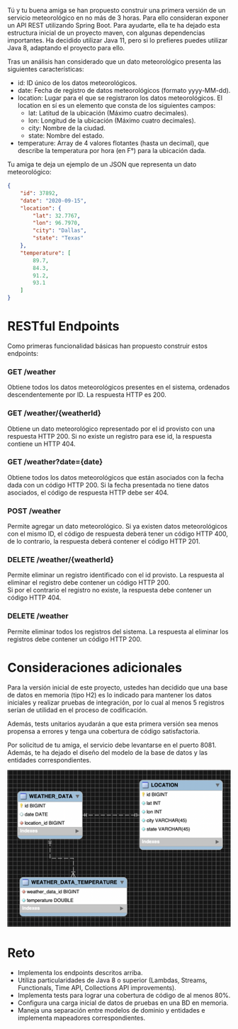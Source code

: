 Tú y tu buena amiga se han propuesto construir una primera versión de un servicio meteorológico en no más de 3 horas. 
Para ello consideran exponer un API REST utilizando Spring Boot. 
Para ayudarte, ella te ha dejado esta estructura inicial de un proyecto maven, con algunas dependencias importantes. 
Ha decidido utilizar Java 11, pero si lo prefieres puedes utilizar Java 8, adaptando el proyecto para ello.

Tras un análisis han considerado que un dato meteorológico presenta las siguientes características:

+ id: ID único de los datos meteorológicos.
+ date: Fecha de registro de datos meteorológicos (formato yyyy-MM-dd).
+ location: Lugar para el que se registraron los datos meteorológicos. 
El location en sí es un elemento que consta de los siguientes campos:
  - lat: Latitud de la ubicación (Máximo cuatro decimales).
  - lon: Longitud de la ubicación (Máximo cuatro decimales).
  - city: Nombre de la ciudad.
  - state: Nombre del estado.
+ temperature: Array de 4 valores flotantes (hasta un decimal), que describe la temperatura por hora (en F°) 
para la ubicación dada.

Tu amiga te deja un ejemplo de un JSON que representa un dato meteorológico:

```json
{
    "id": 37892,
    "date": "2020-09-15",
    "location": {
        "lat": 32.7767,
        "lon": 96.7970,
        "city": "Dallas",
        "state": "Texas"
    },
    "temperature": [
        89.7,
        84.3,
        91.2,
        93.1
    ]
}
```

# RESTful Endpoints
Como primeras funcionalidad básicas han propuesto construir estos endpoints:

### GET /weather 
Obtiene todos los datos meteorológicos presentes en el sistema, ordenados descendentemente por ID. 
La respuesta HTTP es 200.

### GET /weather/{weatherId}
Obtiene un dato meteorológico representado por el id provisto con una respuesta HTTP 200. 
Si no existe un registro para ese id, la respuesta contiene un HTTP 404.

### GET /weather?date={date}
Obtiene todos los datos meteorológicos que están asociados con la fecha dada con un código HTTP 200.
Si la fecha presentada no tiene datos asociados, el código de respuesta HTTP debe ser 404.

### POST /weather
Permite agregar un dato meteorológico. Si ya existen datos meteorológicos con el mismo ID, el código de respuesta deberá 
tener un código HTTP 400, de lo contrario, la respuesta deberá contener el código HTTP 201.

### DELETE /weather/{weatherId}
Permite eliminar un registro identificado con el id provisto. La respuesta al eliminar el registro debe contener un 
código HTTP 200.  
Si por el contrario el registro no existe, la respuesta debe contener un código HTTP 404.

### DELETE /weather
Permite eliminar todos los registros del sistema.  La respuesta al eliminar los registros debe contener un código HTTP 200.  

# Consideraciones adicionales

Para la versión inicial de este proyecto, ustedes han decidido que una base de datos en memoria (tipo H2) es lo indicado 
para mantener los datos iniciales y realizar pruebas de integración, por lo cual al menos 5 registros serían de utilidad 
en el proceso de codificación.

Además, tests unitarios ayudarán a que esta primera versión sea menos propensa a errores y tenga una cobertura de código 
satisfactoria.

Por solicitud de tu amiga, el servicio debe levantarse en el puerto 8081. Además, te ha dejado el diseño del modelo de 
la base de datos y las entidades correspondientes.

![Modelo BD](doc_assets/WeatherServiceModel.png "Modelo de base de datos")

# Reto
+ Implementa los endpoints descritos arriba.
+ Utiliza particularidades de Java 8 o superior (Lambdas, Streams, Functionals, Time API, Collections API improvements).
+ Implementa tests para lograr una cobertura de código de al menos 80%.
+ Configura una carga inicial de datos de pruebas en una BD en memoria.
+ Maneja una separación entre modelos de dominio y entidades e implementa mapeadores correspondientes.
